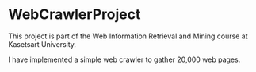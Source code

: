 # WebCrawlerProject
This project is part of the Web Information Retrieval and Mining course at Kasetsart University.

I have implemented a simple web crawler to gather 20,000 web pages.
